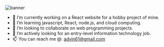 ![banner](https://github.com/Samyog2312/Samyog2312/assets/55477993/e2b2b800-5abb-4a9c-862d-d00a097ec7c2)


- 🔭 I’m currently working on a React website for a hobby project of mine.
- 🌱 I’m learning javascript, React, node.js, and cloud computing.
- 👯 I’m looking to collaborate on web programming projects.
- 🤔 I’m actively looking for an entry-level information technology job.
- 📫 You can reach me @: advin61@gmail.com
